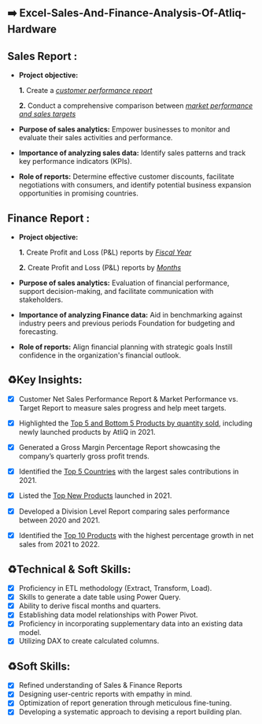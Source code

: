 ## ➡️ Excel-Sales-And-Finance-Analysis-Of-Atliq-Hardware
## Sales Report :


- **Project objective:** 

    **1.** Create a _[customer performance report](https://github.com/Subrat-Budding-Data-analyst/EXCEL-SALES-AND-FINANCE-ANALYTICS/blob/main/CUSTOMER%20PERFORMANCE%20REPORT.pdf)_

    **2.** Conduct a comprehensive comparison between _[market performance and sales targets](https://github.com/Subrat-Budding-Data-analyst/EXCEL-SALES-AND-FINANCE-ANALYTICS/blob/main/MARKET%20PERFORMANCE%20VS%20TARGET.pdf)_

- **Purpose of sales analytics:** Empower businesses to monitor and evaluate their sales activities and performance.

- **Importance of analyzing sales data:** Identify sales patterns and track key performance indicators (KPIs).

- **Role of reports:** Determine effective customer discounts, facilitate negotiations with consumers, and identify potential business expansion opportunities in promising countries.


## Finance Report :

- **Project objective:** 

    **1.** Create Profit and Loss (P&L) reports by _[Fiscal Year](https://github.com/Subrat-Budding-Data-analyst/EXCEL-SALES-AND-FINANCE-ANALYTICS/blob/main/P%20%26%20L%20STATEMENT%20BY%20FISCAL%20YEAR.pdf)_

   **2.** Create Profit and Loss (P&L) reports by _[Months](https://github.com/Subrat-Budding-Data-analyst/EXCEL-SALES-AND-FINANCE-ANALYTICS/blob/main/P%20%26%20L%20STATEMENT%20BY%20MONTHS.pdf)_

- **Purpose of sales analytics:** Evaluation of financial performance, support decision-making, and facilitate communication with stakeholders.

- **Importance of analyzing Finance data:** Aid in benchmarking against industry peers and previous periods Foundation for budgeting and forecasting.

- **Role of reports:** Align financial planning with strategic goals Instill confidence in the organization's financial outlook.

## ♻️Key Insights:

- [x]  Customer Net Sales Performance Report & Market Performance vs. Target Report to measure sales progress and help meet targets.
- [x]  Highlighted the [Top 5 and Bottom 5 Products by quantity sold](https://github.com/Subrat-Budding-Data-analyst/EXCEL-SALES-AND-FINANCE-ANALYTICS/blob/main/TOP%20AND%20BOTTOM%20PRODUCTS%20-QTY.pdf), including newly launched products by AtliQ in 2021.
- [x]  Generated a Gross Margin Percentage Report showcasing the company’s quarterly gross profit trends.
- [x]  Identified the [Top 5 Countries](https://github.com/Subrat-Budding-Data-analyst/EXCEL-SALES-AND-FINANCE-ANALYTICS/blob/main/TOP%205%20COUNTRIES.pdf) with the largest sales contributions in 2021.
- [x]  Listed the [Top New Products](https://github.com/Subrat-Budding-Data-analyst/EXCEL-SALES-AND-FINANCE-ANALYTICS/blob/main/NEW%20PRODUCTS-2021.pdf) launched in 2021.
- [x]  Developed a Division Level Report comparing sales performance between 2020 and 2021.
- [x]  Identified the [Top 10 Products](https://github.com/Subrat-Budding-Data-analyst/EXCEL-SALES-AND-FINANCE-ANALYTICS/blob/main/TOP%2010%20PRODUCTS.pdf) with the highest percentage growth in net sales from 2021 to 2022.

 
## ♻️Technical & Soft Skills:

- [x]	Proficiency in ETL methodology (Extract, Transform, Load).
- [x]	Skills to generate a date table using Power Query.
- [x]	Ability to derive fiscal months and quarters.
- [x]	Establishing data model relationships with Power Pivot.
- [x]	Proficiency in incorporating supplementary data into an existing data model.
- [x]	Utilizing DAX to create calculated columns.

## ♻️Soft Skills:

- [x]	Refined understanding of Sales & Finance Reports
- [x]	Designing user-centric reports with empathy in mind.
- [x]	Optimization of report generation through meticulous fine-tuning.
- [x]	Developing a systematic approach to devising a report building plan.
